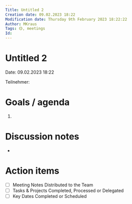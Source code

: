 ```yaml
---
Title: Untitled 2
Creation date: 09.02.2023 18:22
Modification date: Thursday 9th February 2023 18:22:22
Author: MKraus
Tags: 🟡, meetings
Id:
---
```

# Untitled 2

Date: 09.02.2023 18:22

Teilnehmer:

# Goals / agenda
1.

# Discussion notes
-

# Action items
- [ ] Meeting Notes Distributed to the Team
- [ ] Tasks & Projects Completed, Processed or Delegated
- [ ] Key Dates Completed or Scheduled